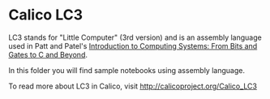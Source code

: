Calico LC3
==========

LC3 stands for "Little Computer" (3rd version) and is an assembly
language used in Patt and Patel's [Introduction to Computing Systems:
From Bits and Gates to C and
Beyond](http://highered.mcgraw-hill.com/sites/0072467509/).

In this folder you will find sample notebooks using assembly language. 

To read more about LC3 in Calico, visit http://calicoproject.org/Calico_LC3
